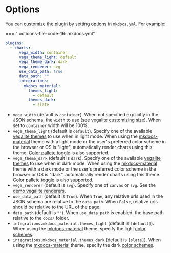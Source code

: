 # Options

You can customize the plugin by setting options in `mkdocs.yml`. For example:

=== ":octicons-file-code-16: mkdocs.yml"

  ```yaml
  plugins:
    - charts:
        vega_width: container
        vega_theme_light: default
        vega_theme_dark: dark
        vega_renderer: svg
        use_data_path: True
        data_path: ""
        integrations:
          mkdocs_material:
            themes_light:
              - default
            themes_dark:
              - slate
  ```

- `vega_width` (default is `container`). When not specified explicitly in the JSON schema, the `width` to use (see [vegalite customizing size](https://vega.github.io/vega-lite/docs/size.html)). When set to `container` width will be 100%.
- `vega_theme_light` (default is `default`). Specify one of the available [vegalite themes](https://vega.github.io/vega-themes/) to use when in light mode. When using the [mkdocs-material](https://squidfunk.github.io/mkdocs-material) theme with a light mode or the user's preferred color scheme in the browser or OS is "light", automatically render charts using this theme. [Color pallete toggle](https://squidfunk.github.io/mkdocs-material/setup/changing-the-colors/#color-palette-toggle) is also supported.
- `vega_theme_dark` (default is `dark`). Specify one of the available [vegalite themes](https://vega.github.io/vega-themes/) to use when in dark mode. When using the [mkdocs-material](https://squidfunk.github.io/mkdocs-material) theme with a dark mode or the user's preferred color scheme in the browser or OS is "dark", automatically render charts using this theme. [Color pallete toggle](https://squidfunk.github.io/mkdocs-material/setup/changing-the-colors/#color-palette-toggle) is also supported.
- `vega_renderer` (default is `svg`). Specify one of `canvas` or `svg`. See the [demo vegalite renderers](https://vega.github.io/vega-themes/).
- `use_data_path` (default is `True`). When `True`, any relative urls used in the JSON schema are relative to the `data_path`. When `False`, relative urls should be relative to the URL of the page.
- `data_path` (default is `""`). When `use_data_path` is enabled, the base path relative to the `docs/` folder.
- `integrations.mkdocs_material.themes_light` (default is `[default]`). When using the [mkdocs-material](https://squidfunk.github.io/mkdocs-material) theme, specify the light [color schemes](https://squidfunk.github.io/mkdocs-material/setup/changing-the-colors/#color-scheme).
- `integrations.mkdocs_material.themes_dark` (default is `[slate]`). When using the [mkdocs-material](https://squidfunk.github.io/mkdocs-material) theme, specify the dark [color schemes](https://squidfunk.github.io/mkdocs-material/setup/changing-the-colors/#color-scheme).

